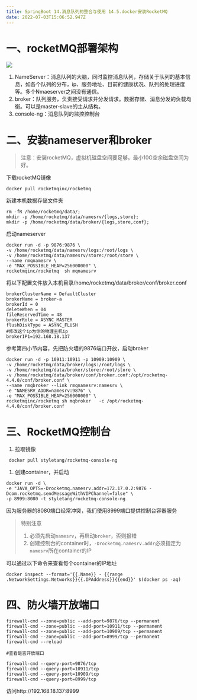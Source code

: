 ```yaml
---
title: SpringBoot 14.消息队列的整合与使用 14.5.docker安装RocketMQ
date: 2022-07-03T15:06:52.947Z
---
```

# 一、rocketMQ部署架构

![](https://cdn.jsdelivr.net/gh/krislinzhao/IMGcloud/img/20200506132452.png)

1. NameServer：消息队列的大脑，同时监控消息队列，存储关于队列的基本信息，如各个队列的分布，ip、服务地址、目前的健康状况、队列的处理进度等。多个Nmaeserver之间没有通信。
2. broker：队列服务，负责接受请求并分发请求。数据存储、消息分发的负载均衡。可以是master-slave的主从结构。
3. console-ng：消息队列的监控控制台

# 二、安装nameserver和broker

> 注意：安装rocketMQ，虚拟机磁盘空间要足够。最小10G空余磁盘空间为好。

下载rocketMQ镜像

```
docker pull rocketmqinc/rocketmq
```

新建本机数据存储文件夹

```
rm -fR /home/rocketmq/data/;
mkdir -p /home/rocketmq/data/namesrv/{logs,store};
mkdir -p /home/rocketmq/data/broker/{logs,store,conf};
```

启动nameserver

```
docker run -d -p 9876:9876 \
-v /home/rocketmq/data/namesrv/logs:/root/logs \
-v /home/rocketmq/data/namesrv/store:/root/store \
--name rmqnamesrv \
-e "MAX_POSSIBLE_HEAP=256000000" \
rocketmqinc/rocketmq  sh mqnamesrv
```

将以下配置文件放入本机目录/home/rocketmq/data/broker/conf/broker.conf

```
brokerClusterName = DefaultCluster
brokerName = broker-a
brokerId = 0
deleteWhen = 04
fileReservedTime = 48
brokerRole = ASYNC_MASTER
flushDiskType = ASYNC_FLUSH
#修改这个ip为你的物理主机ip
brokerIP1=192.168.18.137
```

参考第四小节内容，先把防火墙的9876端口开放，启动broker

```
docker run -d -p 10911:10911 -p 10909:10909 \
-v /home/rocketmq/data/broker/logs:/root/logs \
-v /home/rocketmq/data/broker/store:/root/store \
-v /home/rocketmq/data/broker/conf/broker.conf:/opt/rocketmq-4.4.0/conf/broker.conf \
--name rmqbroker --link rmqnamesrv:namesrv \
-e "NAMESRV_ADDR=namesrv:9876" \
-e "MAX_POSSIBLE_HEAP=256000000" \
rocketmqinc/rocketmq sh mqbroker   -c /opt/rocketmq-4.4.0/conf/broker.conf
```

# 三、RocketMQ控制台

1. 拉取镜像

```
 docker pull styletang/rocketmq-console-ng
```

1. 创建container，并启动

```
docker run -d \
-e "JAVA_OPTS=-Drocketmq.namesrv.addr=172.17.0.2:9876 -Dcom.rocketmq.sendMessageWithVIPChannel=false" \
-p 8999:8080 -t styletang/rocketmq-console-ng
```

因为服务器的8080端口经常冲突，我们使用8999端口提供控制台容器服务

> 特别注意
>
> 1. 必须先启动`namesrv`，再启动`broker`，否则报错
> 2. 创建控制台的container时，`-Drocketmq.namesrv.addr`必须指定为`namesrv`所在container的IP

可以通过以下命令来查看每个container的IP地址

```
docker inspect --format='{{.Name}} - {{range .NetworkSettings.Networks}}{{.IPAddress}}{{end}}' $(docker ps -aq)
```

# 四、防火墙开放端口

```
firewall-cmd --zone=public --add-port=9876/tcp --permanent
firewall-cmd --zone=public --add-port=10911/tcp --permanent
firewall-cmd --zone=public --add-port=10909/tcp --permanent
firewall-cmd --zone=public --add-port=8999/tcp --permanent
firewall-cmd --reload

#查看是否开放端口

firewall-cmd --query-port=9876/tcp
firewall-cmd --query-port=10911/tcp
firewall-cmd --query-port=10909/tcp
firewall-cmd --query-port=8999/tcp
```

访问http://192.168.18.137:8999